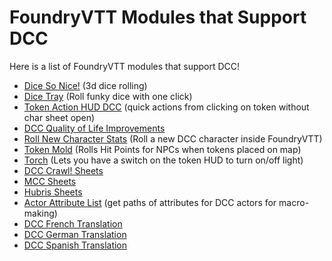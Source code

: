 # FoundryVTT Modules that Support DCC

Here is a list of FoundryVTT modules that support DCC!

* [Dice So Nice!](https://gitlab.com/riccisi/foundryvtt-dice-so-nice) (3d dice rolling)
* [Dice Tray](https://foundryvtt.com/packages/dice-calculator) (Roll funky dice with one click)
* [Token Action HUD DCC](https://foundryvtt.com/packages/token-action-hud-dcc) (quick actions from clicking on token without char sheet open)
* [DCC Quality of Life Improvements](https://github.com/tonyrobots/dcc-qol)
* [Roll New Character Stats](https://foundryvtt.com/packages/roll-new-character-stats) (Roll a new DCC character inside FoundryVTT)
* [Token Mold](https://github.com/BeardedGnome/token-mold/) (Rolls Hit Points for NPCs when tokens placed on map)
* [Torch](https://github.com/League-of-Foundry-Developers/Torch) (Lets you have a switch on the token HUD to turn on/off light)
* [DCC Crawl! Sheets](https://foundryvtt.com/packages/dcc-crawl-classes)
* [MCC Sheets](https://foundryvtt.com/packages/mcc-classes)
* [Hubris Sheets](https://foundryvtt.com/packages/dcc-hubris-classes)
* [Actor Attribute List](https://github.com/mybigfriendjo/actor-attribute-list) (get paths of attributes for DCC actors for macro-making)
* [DCC French Translation](https://github.com/theksi/foundry-dcc-fr)
* [DCC German Translation](https://github.com/adotor/foundry-dcc-de)
* [DCC Spanish Translation](https://github.com/rgarciacarmona/foundry-dcc-es/)